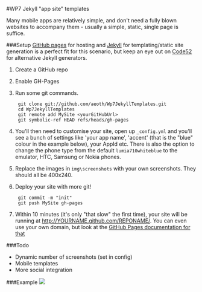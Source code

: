 #WP7 Jekyll "app site" templates

Many mobile apps are relatively simple, and don't need a fully blown websites to accompany them - usually a simple, static, single page is suffice.

###Setup
[GitHub pages](http://pages.github.com/) for hosting and [Jekyll](http://github.com/mojombo/jekyll/) for templating/static site generation is a perfect fit for this scenario, but keep an eye out on [Code52](http://code52.org/) for alternative Jekyll generators.

1. Create a GitHub repo
2. Enable GH-Pages
3. Run some git commands.

       	git clone git://github.com/aeoth/Wp7JekyllTemplates.git
       	cd Wp7JekyllTemplates
       	git remote add MySite <yourGitHubUrl>
       	git symbolic-ref HEAD refs/heads/gh-pages
    
4.  You'll then need to customise your site, open up `_config.yml` and you'll see a bunch of settings like 'your app name', 'accent' (that is the "blue" colour in the example below), your AppId etc. There is also the option to change the phone type from the default `lumia710whiteblue` to the emulator, HTC, Samsung or Nokia phones.

5. Replace the images in `img\screenshots` with your own screenshots. They should all be 400x240.
    
6. Deploy your site with more git!

    	git commit -m "init"
    	git push MySite gh-pages

7. Within 10 minutes (it's only "that slow" the first time), your site will be running at http://YOURNAME.github.com/REPONAME/. You can even use your own domain, but look at the [GitHub Pages documentation for that](http://pages.github.com/)

###Todo
* Dynamic number of screenshots (set in config)
* Mobile templates
* More social integration 

###Example
![](http://images.theleagueofpaul.com/wp7templates_screenshot.png)